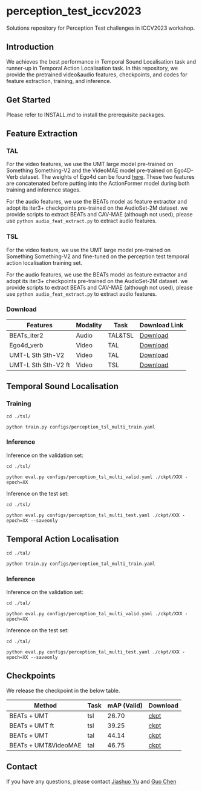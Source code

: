 # perception_test_iccv2023
Solutions repository for Perception Test challenges in ICCV2023 workshop.

## Introduction  

We achieves the best performance in Temporal Sound Localisation task and runner-up in Temporal Action Localisation task. In this repository, we provide the pretrained video\&audio features, checkpoints, and codes for feature extraction, training, and inference.

## Get Started  

Please refer to INSTALL.md to install the prerequisite packages.  

## Feature Extraction  

### TAL  

For the video features, we use the UMT large model pre-trained on Something Something-V2 and the VideoMAE model pre-trained on Ego4D-Verb dataset. The weights of Ego4d can be found [here](https://github.com/OpenGVLab/ego4d-eccv2022-solutions). These two features are concatenated before putting into the ActionFormer model during both training and inference stages.

For the audio features, we use the BEATs model as feature extractor and adopt its iter3+ checkpoints pre-trained on the AudioSet-2M dataset. we provide scripts to extract BEATs and CAV-MAE (although not used), please use `python audio_feat_extract.py` to extract audio features.

### TSL  

For the video feature, we use the UMT large model pre-trained on Something Something-V2 and fine-tuned on the perception test temporal action localisation training set. 

For the audio features, we use the BEATs model as feature extractor and adopt its iter3+ checkpoints pre-trained on the AudioSet-2M dataset. we provide scripts to extract BEATs and CAV-MAE (although not used), please use `python audio_feat_extract.py` to extract audio features.

### Download  

| Features | Modality | Task | Download Link |
|---|---|---|---|
| BEATs_iter2 | Audio | TAL\&TSL | [Download](https://pjlab-gvm-data.oss-cn-shanghai.aliyuncs.com/opengvlab/perception_test_iccv2023/pt_tsl_beats_iter3_feature.zip) |
| Ego4d_verb | Video | TAL | [Download](https://pjlab-gvm-data.oss-cn-shanghai.aliyuncs.com/opengvlab/perception_test_iccv2023/pt_tal_videomae_large_ego4d_verb_feature_s4.zip) |
| UMT-L Sth Sth-V2 | Video | TAL | [Download](https://pjlab-gvm-data.oss-cn-shanghai.aliyuncs.com/opengvlab/perception_test_iccv2023/pt_tal_umt_large_sthv2_feature_s4.zip) |
| UMT-L Sth Sth-V2 ft | Video | TSL | [Download](https://pjlab-gvm-data.oss-cn-shanghai.aliyuncs.com/opengvlab/perception_test_iccv2023/pt_tal_umt_large_sthv2_perception_test_ft1_feature_s2.zip) |


## Temporal Sound Localisation  

### Training  

`cd ./tsl/` 

`python train.py configs/perception_tsl_multi_train.yaml`  

### Inference  

Inference on the validation set:  

`cd ./tsl/`  

`python eval.py configs/perception_tsl_multi_valid.yaml ./ckpt/XXX -epoch=XX`  

Inference on the test set:  

`cd ./tsl/` 

`python eval.py configs/perception_tsl_multi_test.yaml ./ckpt/XXX -epoch=XX --saveonly`  

## Temporal Action Localisation  

`cd ./tal/` 

`python train.py configs/perception_tal_multi_train.yaml`  

### Inference  

Inference on the validation set:  

`cd ./tal/` 

`python eval.py configs/perception_tal_multi_valid.yaml ./ckpt/XXX -epoch=XX`  

Inference on the test set:  

`cd ./tal/` 

`python eval.py configs/perception_tal_multi_test.yaml ./ckpt/XXX -epoch=XX --saveonly`  

## Checkpoints  

We release the checkpoint in the below table.  

| Method | Task | mAP (Valid) | Download |
|---|---|---|---|
| BEATs + UMT | tsl | 26.70 | [ckpt](https://pjlab-gvm-data.oss-cn-shanghai.aliyuncs.com/opengvlab/perception_test_iccv2023/tsl_multi_epoch20.pth.tar ) |
| BEATs + UMT ft | tsl | 39.25 | [ckpt](https://pjlab-gvm-data.oss-cn-shanghai.aliyuncs.com/opengvlab/perception_test_iccv2023/tsl_multi_ft_epoch20.pth.tar ) |
| BEATs + UMT | tal | 44.14 | [ckpt](https://pjlab-gvm-data.oss-cn-shanghai.aliyuncs.com/opengvlab/perception_test_iccv2023/tal_multi_umtonly.pth.tar) |
| BEATs + UMT\&VideoMAE | tal | 46.75 | [ckpt](https://pjlab-gvm-data.oss-cn-shanghai.aliyuncs.com/opengvlab/perception_test_iccv2023/tal_multi.pth.tar) |


## Contact  

If you have any questions, please contact [Jiashuo Yu](mailto:yujiashuo[at]pjlab.org.cn) and [Guo Chen](chenguo1177[at]gmail.com)